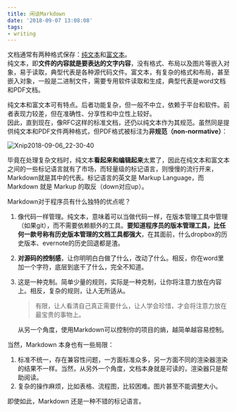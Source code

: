 ```yaml
---
title: 闲谈Markdown
date: '2018-09-07 13:08:08'
tags:
- writing
---
```


文档通常有两种格式保存：[纯文本](https://en.wikipedia.org/wiki/Plain_text)和[富文本](https://en.wikipedia.org/wiki/Rich_Text_Format)。  
纯文本，即**文件的内容就是要表达的文字内容**，没有格式、布局以及图片等嵌入对象，易于读取，典型代表是各种源代码文件。富文本，有复杂的格式和布局，甚至嵌入对象，一般是二进制文件，需要专用软件读取和生成，典型代表是word文档和PDF文档。

<!--more-->

纯文本和富文本可有特点。后者功能复杂，但一般不中立，依赖于平台和软件。前者表现力较差，但在准确性、分享性和中立性上较好。  
因此，直到现在，像RFC这样的标准文档，还仍以纯文本作为其规范。虽然同是提供纯文本和PDF文件两种格式，但PDF格式被标注为**非规范（non-normative）**：

![Xnip2018-09-06_22-30-40](https://cdn.imshuai.com/images/2018/09/Xnip2018-09-06_22-30-40.jpg)

毕竟在处理复杂文档时，纯文本**看起来和编辑起来**太累了，因此在纯文本和富文本之间的一些标记语言就有了市场，而轻量级的标记语言，则慢慢的流行开来，Markdown就是其中的代表。标记语言的英文是 Markup Language，而 Markdown 就是 Markup 的取反（down对应up）。

Markdown对于程序员有什么独特的优点呢？

1. 像代码一样管理。纯文本，意味着可以当做代码一样，在版本管理工具中管理（如果git），而不需要依赖额外的工具。**要知道程序员的版本管理工具，比任何一款号称有历史版本管理的文档工具都强大**，在其面前，什么dropbox的历史版本、evernote的历史回退都是渣。
2. **对源码的控制感**，让你明明白白做了什么，改动了什么。相反，你在word里加一个字符，底层到底干了什么，完全不知道。
3. 这是一种克制。简单少量的规则，实际是一种克制，让你将注意力放在内容上。相反，复杂的规则，让人无所适从。
    > 有限，让人看清自己真正需要什么，让人学会珍惜，才会将注意力放在最宝贵的事物上。
    
    从另一个角度，使用Markdown可以控制你的项目的熵，越简单越容易控制。

当然，Markdown 本身也有一些局限：
1. 标准不统一，存在兼容性问题，一方面标准众多，另一方面不同的渲染器渲染的结果不一样。当然，从另外一个角度，文档本身就是可读的，渲染器只是帮助阅读。
2. 复杂的操作麻烦，比如表格、流程图，比较困难。图片甚至不能调整大小。

即使如此，Markdown 还是一种不错的标记语言。
